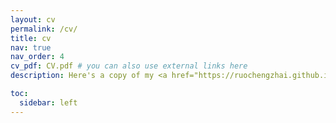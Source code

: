 ```yaml
---
layout: cv
permalink: /cv/
title: cv
nav: true
nav_order: 4
cv_pdf: CV.pdf # you can also use external links here
description: Here's a copy of my <a href="https://ruochengzhai.github.io/assets/pdf/CV.pdf">CV</a>.

toc:
  sidebar: left
---
```

